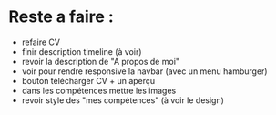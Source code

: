 # Reste a faire : 

- refaire CV 
- finir description timeline (à voir)
- revoir la description de "A propos de moi"
- voir pour rendre responsive la navbar (avec un menu hamburger)
- bouton télécharger CV + un aperçu 
- dans les compétences mettre les images
- revoir style des "mes compétences" (à voir le design)